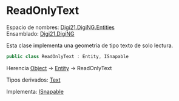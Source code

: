 # ReadOnlyText

Espacio de nombres: [Digi21.DigiNG.Entities](./)  
Ensamblado: [Digi21.DigiNG](../)

Esta clase implementa una geometría de tipo texto de solo lectura.

```csharp
public class ReadOnlyText : Entity, ISnapable
```

Herencia [Object](https://docs.microsoft.com/en-us/dotnet/api/system.object?view=net-5.0) → [Entity](entity.md) → ReadOnlyText

Tipos derivados: [Text](text.md)

Implementa: [ISnapable](isnapable.md)

